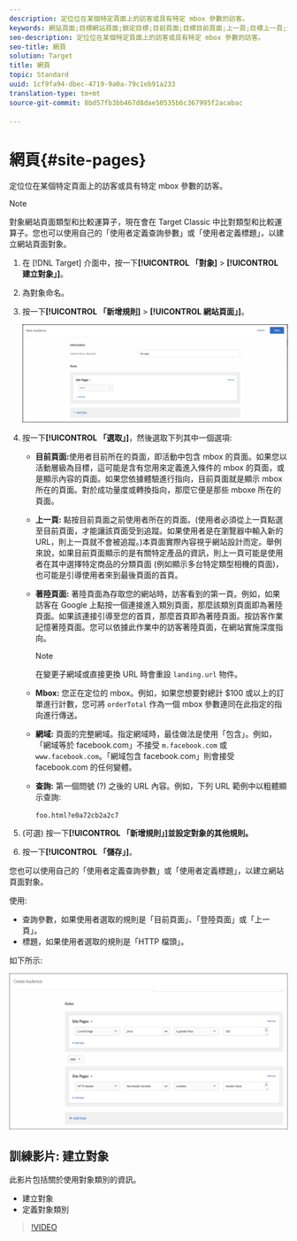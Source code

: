 ```yaml
---
description: 定位位在某個特定頁面上的訪客或具有特定 mbox 參數的訪客。
keywords: 網站頁面;目標網站頁面;鎖定目標;目前頁面;目標目前頁面;上一頁;目標上一頁;登陸頁面;目標登陸頁面;mbox;目標 mbox
seo-description: 定位位在某個特定頁面上的訪客或具有特定 mbox 參數的訪客。
seo-title: 網頁
solution: Target
title: 網頁
topic: Standard
uuid: 1cf9fa94-dbec-4719-9a0a-79c1eb91a233
translation-type: tm+mt
source-git-commit: 8bd57fb3bb467d8dae50535b6c367995f2acabac

---
```



# 網頁{#site-pages}

定位位在某個特定頁面上的訪客或具有特定 mbox 參數的訪客。

>[!NOTE]
>
>對象網站頁面類型和比較運算子，現在會在 Target Classic 中比對類型和比較運算子。您也可以使用自己的「使用者定義查詢參數」或「使用者定義標題」，以建立網站頁面對象。

1. 在 [!DNL Target] 介面中，按一下&#x200B;**[!UICONTROL 「對象]** &gt; **[!UICONTROL 建立對象」]**。
1. 為對象命名。
1. 按一下&#x200B;**[!UICONTROL 「新增規則]** &gt; **[!UICONTROL 網站頁面」]**。

   ![網站頁面對象](assets/target_site_pages.png)

1. 按一下&#x200B;**[!UICONTROL 「選取」]**，然後選取下列其中一個選項:

   * **目前頁面:**&#x200B;使用者目前所在的頁面，即活動中包含 mbox 的頁面。如果您以活動層級為目標，這可能是含有您用來定義進入條件的 mbox 的頁面，或是顯示內容的頁面。如果您依據體驗進行指向，目前頁面就是顯示 mbox 所在的頁面。對於成功量度或轉換指向，那麼它便是那些 mboxe 所在的頁面。
   * **上一頁:** 點按目前頁面之前使用者所在的頁面。(使用者必須從上一頁點選至目前頁面，才能讓該頁面受到追蹤。如果使用者是在瀏覽器中輸入新的 URL，則上一頁就不會被追蹤。)本頁面實際內容視乎網站設計而定。舉例來說，如果目前頁面顯示的是有關特定產品的資訊，則上一頁可能是使用者在其中選擇特定商品的分類頁面 (例如顯示多台特定類型相機的頁面)，也可能是引導使用者來到最後頁面的首頁。
   * **著陸頁面:** 著陸頁面為存取您的網站時，訪客看到的第一頁。例如，如果訪客在 Google 上點按一個連接進入類別頁面，那麼該類別頁面即為著陸頁面。如果該連接引導至您的首頁，那麼首頁即為著陸頁面。按訪客作業記憶著陸頁面。您可以依據此作業中的訪客著陸頁面，在網站實施深度指向。

      >[!NOTE]
      >
      >在變更子網域或直接更換 URL 時會重設 `landing.url` 物件。

   * **Mbox:** 您正在定位的 mbox。例如，如果您想要對總計 $100 或以上的訂單進行計數，您可將 `orderTotal` 作為一個 mbox 參數連同在此指定的指向進行傳送。
   * **網域:** 頁面的完整網域。指定網域時，最佳做法是使用「包含」。例如，「網域等於 facebook.com」不接受 `m.facebook.com` 或 `www.facebook.com`。「網域包含 facebook.com」則會接受 facebook.com 的任何變體。
   * **查詢:** 第一個問號 (?) 之後的 URL 內容。例如，下列 URL 範例中以粗體顯示查詢:

      `foo.html?e0a72cb2a2c7`

1. (可選) 按一下&#x200B;**[!UICONTROL 「新增規則」]並設定對象的其他規則。**
1. 按一下&#x200B;**[!UICONTROL 「儲存」]**。

您也可以使用自己的「使用者定義查詢參數」或「使用者定義標題」，以建立網站頁面對象。

使用:

* 查詢參數，如果使用者選取的規則是「目前頁面」、「登陸頁面」或「上一頁」。
* 標題，如果使用者選取的規則是「HTTP 檔頭」。

如下所示:

![](assets/site_pages.png)

## 訓練影片: 建立對象

此影片包括關於使用對象類別的資訊。

* 建立對象
* 定義對象類別

>[!VIDEO](https://video.tv.adobe.com/v/17392?captions=chi_hant)
